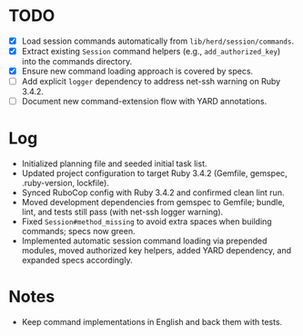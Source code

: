 # TODO

- [x] Load session commands automatically from `lib/herd/session/commands`.
- [x] Extract existing `Session` command helpers (e.g., `add_authorized_key`) into the commands directory.
- [x] Ensure new command loading approach is covered by specs.
- [ ] Add explicit `logger` dependency to address net-ssh warning on Ruby 3.4.2.
- [ ] Document new command-extension flow with YARD annotations.

# Log

- Initialized planning file and seeded initial task list.
- Updated project configuration to target Ruby 3.4.2 (Gemfile, gemspec, .ruby-version, lockfile).
- Synced RuboCop config with Ruby 3.4.2 and confirmed clean lint run.
- Moved development dependencies from gemspec to Gemfile; bundle, lint, and tests still pass (with net-ssh logger warning).
- Fixed `Session#method_missing` to avoid extra spaces when building commands; specs now green.
- Implemented automatic session command loading via prepended modules, moved authorized key helpers, added YARD dependency, and expanded specs accordingly.

# Notes

- Keep command implementations in English and back them with tests.
